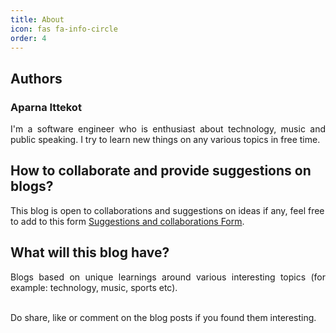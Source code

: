 ```yaml
---
title: About
icon: fas fa-info-circle
order: 4
---
```


## Authors
### Aparna Ittekot
<div align="justify">
I'm a software engineer who is enthusiast about technology, music and public speaking.
I try to learn new things on any various topics in free time.
</div> 

## How to collaborate and provide suggestions on blogs?
This blog is open to collaborations and suggestions on ideas if any, feel free to add to this form [Suggestions and collaborations Form](https://forms.gle/xht5UFjQ67woTu1y9).

## What will this blog have?
 <div align="justify">
Blogs based on unique learnings around various interesting topics (for example: technology, music, sports etc). 

<br/>Do share, like or comment on the blog posts if you found them interesting. 